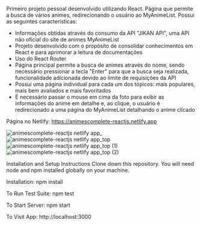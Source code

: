 Primeiro projeto pessoal desenvolvido utilizando React. Página que permite a busca de vários animes, redirecionando o usuário ao MyAnimeList. Possui as seguintes características:

- Informações obtidas através do consumo da API "JIKAN API", uma API não oficial do site de animes MyAnimeList
- Projeto desenvolvido com o propósito de consolidar conhecimentos em React e para aprimorar a leitura de documentações
- Uso do React Router
- Página principal permite a busca de animes através do nome, sendo necessário pressionar a tecla "Enter" para que a busca seja realizada, funcionalidade adicionada devido ao limite de requisições da API
- Possui uma página individual para cada um dos tópicos: mais populares, mais bem avaliados e mais favoritados
- É necessário passar o mouse em cima da foto para exibir as informações do anime em detalhe e, ao clique, o usuário é redirecionado a uma página do MyAnimeList detalhando o anime clicado

Página no Netlify: https://animescomplete-reactjs.netlify.app

![animescomplete-reactjs netlify app_](https://user-images.githubusercontent.com/103163622/194166696-789603de-a476-4581-a29e-f403e790e20d.png)
![animescomplete-reactjs netlify app_top](https://user-images.githubusercontent.com/103163622/194166742-29207b29-f679-4b8e-a381-8e6fd6ea5091.png)
![animescomplete-reactjs netlify app_top (1)](https://user-images.githubusercontent.com/103163622/194166795-11b802f5-eb44-47df-957f-60ce4b9f0a87.png)
![animescomplete-reactjs netlify app_top (2)](https://user-images.githubusercontent.com/103163622/194166836-46b3da19-99ff-42c9-a9a6-a4c6364fa831.png)

Installation and Setup Instructions Clone down this repository. You will need node and npm installed globally on your machine.

Installation: npm install

To Run Test Suite: npm test

To Start Server: npm start

To Visit App: http://localhost:3000
